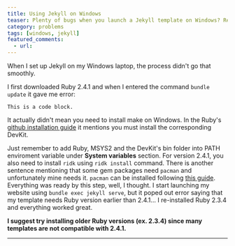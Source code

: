 ```yaml
---
title: Using Jekyll on Windows
teaser: Plenty of bugs when you launch a Jekyll template on Windows? Read this post!
category: problems
tags: [windows, jekyll]
featured_comments:
  - url: 
---
```


When I set up Jekyll on my Windows laptop, the process didn't go that smoothly.

I first downloaded Ruby 2.4.1 and when I entered the command <code>bundle update</code> it gave me error:
<pre><code>This is a code block.
</code></pre>

It actually didn't mean you need to install make on Windows. In the Ruby's [github installation guide](https://github.com/oneclick/rubyinstaller2) it mentions you must install the corresponding DevKit.

Just remember to add Ruby, MSYS2 and the DevKit's bin folder into PATH enviroment variable under **System variables** section. For version 2.4.1, you also need to install <code>ridk</code> using <code>ridk install</code> command.
There is another sentence mentioning that some gem packages need <code>pacman</code> and unfortunately mine needs it. <code>pacman</code> can be installed following [this guide](http://www.msys2.org/).
Everything was ready by this step, well, I thought. I start launching my website using <code>bundle exec jekyll serve</code>, but it poped out error saying that my template needs Ruby version earlier than 2.4.1... 
I re-installed Ruby 2.3.4 and everything worked great.

**I suggest try installing older Ruby versions (ex. 2.3.4) since many templates are not compatible with 2.4.1.**


---
